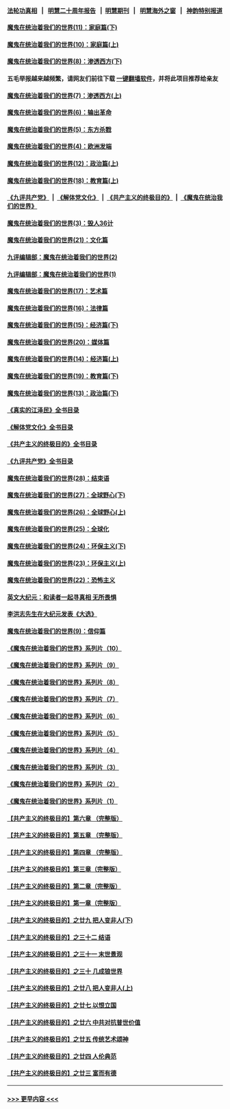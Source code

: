 #### [法轮功真相](https://github.com/gfw-breaker/truth/blob/master/README.md?t=0) &nbsp;&nbsp;|&nbsp;&nbsp; [明慧二十周年报告](https://github.com/gfw-breaker/mh-reports/blob/master/README.md?t=0) &nbsp;&nbsp;|&nbsp;&nbsp;[明慧期刊](https://github.com/gfw-breaker/mh-qikan) &nbsp;&nbsp;|&nbsp;&nbsp; [明慧海外之窗](https://github.com/gfw-breaker/mh-news/blob/master/README.md?t=0) &nbsp;&nbsp;|&nbsp;&nbsp; [神韵特别报道](https://github.com/gfw-breaker/mh-news/blob/master/shenyun.md?t=0)
#### [魔鬼在统治着我们的世界(11)：家庭篇(下)](../pages/nsc422/n10440961.md?t=12222143) 
#### [魔鬼在统治着我们的世界(10)：家庭篇(上)](../pages/nsc422/n10435448.md?t=12222143) 
#### [魔鬼在统治着我们的世界(8)：渗透西方(下)](../pages/nsc422/n10429603.md?t=12222143) 
#### 五毛举报越来越频繁，请网友们前往下载 [一键翻墙软件](https://github.com/gfw-breaker/ssr-accounts)，并将此项目推荐给亲友
#### [魔鬼在统治着我们的世界(7)：渗透西方(上)](../pages/nsc422/n10426013.md?t=12222143) 
#### [魔鬼在统治着我们的世界(6)：输出革命](../pages/nsc422/n10421536.md?t=12222143) 
#### [魔鬼在统治着我们的世界(5)：东方杀戮](../pages/nsc422/n10417707.md?t=12222143) 
#### [魔鬼在统治着我们的世界(4)：欧洲发端](../pages/nsc422/n10414890.md?t=12222143) 
#### [魔鬼在统治着我们的世界(12)：政治篇(上)](../pages/nsc422/n10444576.md?t=12222143) 
#### [魔鬼在统治着我们的世界(18)：教育篇(上)](../pages/nsc422/n10526970.md?t=12222143) 
#### [《九评共产党》](https://github.com/begood0513/9ping.md/blob/master/README.md) &nbsp;|&nbsp; [《解体党文化》](../../../../jtdwh.md/blob/master/README.md)  &nbsp;|&nbsp; [《共产主义的终极目的》](../../../../gczydzjmd.md/blob/master/README.md) &nbsp;|&nbsp; [《魔鬼在统治我们的世界》](../../../../mgztzwmdsj.md/blob/master/README.md) 
#### [魔鬼在统治着我们的世界(3)：毁人36计](../pages/nsc422/n10411583.md?t=12222143) 
#### [魔鬼在统治着我们的世界(21)：文化篇](../pages/nsc422/n10597706.md?t=12222143) 
#### [九评编辑部：魔鬼在统治着我们的世界(2)](../pages/nsc422/n10410036.md?t=12222143) 
#### [九评编辑部：魔鬼在统治着我们的世界(1)](../pages/nsc422/n10406825.md?t=12222143) 
#### [魔鬼在统治着我们的世界(17)：艺术篇](../pages/nsc422/n10499093.md?t=12222143) 
#### [魔鬼在统治着我们的世界(16)：法律篇](../pages/nsc422/n10485969.md?t=12222143) 
#### [魔鬼在统治着我们的世界(15)：经济篇(下)](../pages/nsc422/n10469975.md?t=12222143) 
#### [魔鬼在统治着我们的世界(20)：媒体篇](../pages/nsc422/n10586579.md?t=12222143) 
#### [魔鬼在统治着我们的世界(14)：经济篇(上)](../pages/nsc422/n10457370.md?t=12222143) 
#### [魔鬼在统治着我们的世界(19)：教育篇(下)](../pages/nsc422/n10564808.md?t=12222143) 
#### [魔鬼在统治着我们的世界(13)：政治篇(下)](../pages/nsc422/n10448270.md?t=12222143) 
#### [《真实的江泽民》全书目录](../pages/nsc422/n13721399.md?t=12222143) 
#### [《解体党文化》全书目录](../pages/nsc422/n13721157.md?t=12222143) 
#### [《共产主义的终极目的》全书目录](../pages/nsc422/n13721048.md?t=12222143) 
#### [《九评共产党》全书目录](../pages/nsc422/n13708085.md?t=12222143) 
#### [魔鬼在统治着我们的世界(28)：结束语](../pages/nsc422/n10936246.md?t=12222143) 
#### [魔鬼在统治着我们的世界(27)：全球野心(下)](../pages/nsc422/n10928319.md?t=12222143) 
#### [魔鬼在统治着我们的世界(26)：全球野心(上)](../pages/nsc422/n10900318.md?t=12222143) 
#### [魔鬼在统治着我们的世界(25)：全球化](../pages/nsc422/n10788205.md?t=12222143) 
#### [魔鬼在统治着我们的世界(24)：环保主义(下)](../pages/nsc422/n10695307.md?t=12222143) 
#### [魔鬼在统治着我们的世界(23)：环保主义(上)](../pages/nsc422/n10688613.md?t=12222143) 
#### [魔鬼在统治着我们的世界(22)：恐怖主义](../pages/nsc422/n10614727.md?t=12222143) 
#### [英文大纪元：和读者一起寻真相 无所畏惧](../pages/nsc422/n12542027.md?t=12222143) 
#### [李洪志先生在大纪元发表《大选》](../pages/nsc422/n12534746.md?t=12222143) 
#### [魔鬼在统治着我们的世界(9)：信仰篇](../pages/nsc422/n10432159.md?t=12222143) 
#### [《魔鬼在统治着我们的世界》系列片（10）](../pages/nsc422/n12292670.md?t=12222143) 
#### [《魔鬼在统治着我们的世界》系列片（9）](../pages/nsc422/n12290859.md?t=12222143) 
#### [《魔鬼在统治着我们的世界》系列片（8）](../pages/nsc422/n12287445.md?t=12222143) 
#### [《魔鬼在统治着我们的世界》系列片（7）](../pages/nsc422/n12283425.md?t=12222143) 
#### [《魔鬼在统治着我们的世界》系列片（6）](../pages/nsc422/n12282314.md?t=12222143) 
#### [《魔鬼在统治着我们的世界》系列片（5）](../pages/nsc422/n12281419.md?t=12222143) 
#### [《魔鬼在统治着我们的世界》系列片（4）](../pages/nsc422/n12274024.md?t=12222143) 
#### [《魔鬼在统治着我们的世界》系列片（3）](../pages/nsc422/n12271322.md?t=12222143) 
#### [《魔鬼在统治着我们的世界》系列片（2）](../pages/nsc422/n12269049.md?t=12222143) 
#### [《魔鬼在统治着我们的世界》系列片（1）](../pages/nsc422/n12267575.md?t=12222143) 
#### [【共产主义的终极目的】第六章 （完整版）](../pages/nsc422/n11428913.md?t=12222143) 
#### [【共产主义的终极目的】第五章 （完整版）](../pages/nsc422/n11428912.md?t=12222143) 
#### [【共产主义的终极目的】第四章 （完整版）](../pages/nsc422/n11428907.md?t=12222143) 
#### [【共产主义的终极目的】第三章（完整版）](../pages/nsc422/n11428848.md?t=12222143) 
#### [【共产主义的终极目的】第二章（完整版）](../pages/nsc422/n11428831.md?t=12222143) 
#### [【共产主义的终极目的】第一章（完整版）](../pages/nsc422/n11417651.md?t=12222143) 
#### [【共产主义的终极目的】之廿九 把人变非人(下)](../pages/nsc422/n11344140.md?t=12222143) 
#### [【共产主义的终极目的】之三十二 结语](../pages/nsc422/n11360535.md?t=12222143) 
#### [【共产主义的终极目的】之三十一 末世景观](../pages/nsc422/n11351129.md?t=12222143) 
#### [【共产主义的终极目的】之三十 几成狼世界](../pages/nsc422/n11348280.md?t=12222143) 
#### [【共产主义的终极目的】之廿八 把人变非人(上)](../pages/nsc422/n11340492.md?t=12222143) 
#### [【共产主义的终极目的】之廿七 以恨立国](../pages/nsc422/n11336944.md?t=12222143) 
#### [【共产主义的终极目的】之廿六 中共对抗普世价值](../pages/nsc422/n11324785.md?t=12222143) 
#### [【共产主义的终极目的】之廿五 传统艺术颂神](../pages/nsc422/n11296396.md?t=12222143) 
#### [【共产主义的终极目的】之廿四 人伦典范](../pages/nsc422/n11296397.md?t=12222143) 
#### [【共产主义的终极目的】之廿三 富而有德](../pages/nsc422/n11283598.md?t=12222143) 

----
#### [ >>> 更早内容 <<< ](../indexes/nsc422-earlier.md)
